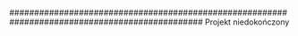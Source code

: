 ###############################################################################################
Projekt niedokończony
